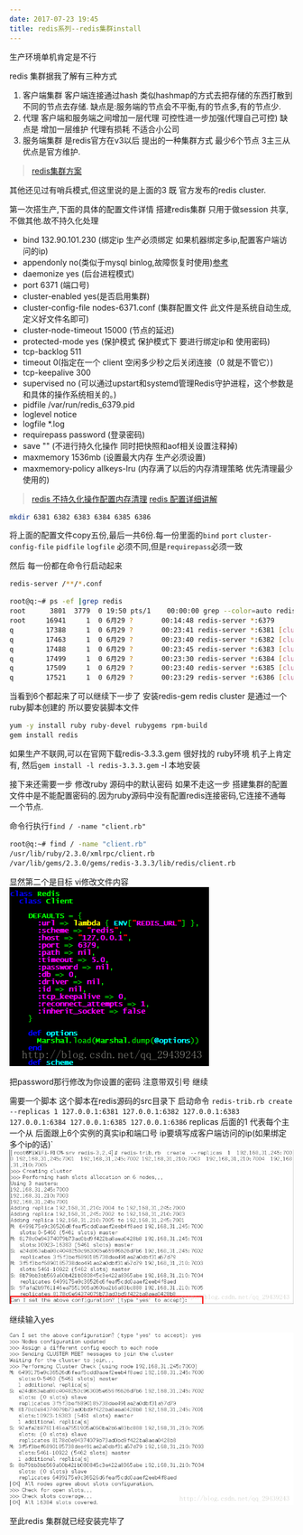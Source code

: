 ```yaml
---
date: 2017-07-23 19:45
title: redis系列--redis集群install
---
```

生产环境单机肯定是不行

redis 集群据我了解有三种方式

1. 客户端集群 客户端连接通过hash 类似hashmap的方式去把存储的东西打散到不同的节点去存储. 缺点是:服务端的节点会不平衡,有的节点多,有的节点少.
2. 代理 客户端和服务端之间增加一层代理 可控性进一步加强(代理自己可控) 缺点是 增加一层维护 代理有损耗 不适合小公司
3. 服务端集群 是redis官方在v3以后 提出的一种集群方式 最少6个节点 3主三从 优点是官方维护.

>[redis集群方案](https://www.zhihu.com/question/21419897)

其他还见过有哨兵模式,但这里说的是上面的3 既 官方发布的redis cluster.

第一次搭生产,下面的具体的配置文件详情
搭建redis集群 只用于做session 共享,不做其他.故不持久化处理

* bind 132.90.101.230 (绑定ip 生产必须绑定 如果机器绑定多ip,配置客户端访问的ip)
* appendonly no(类似于mysql binlog,故障恢复时使用)[参考](http://blog.nosqlfan.com/html/199.html)
* daemonize yes (后台进程模式)
* port 6371 (端口号)
* cluster-enabled yes(是否启用集群)
* cluster-config-file nodes-6371.conf (集群配置文件 此文件是系统自动生成,定义好文件名即可)
* cluster-node-timeout 15000 (节点的延迟)
* protected-mode yes (保护模式 保护模式下 要进行绑定ip和 使用密码)
* tcp-backlog 511
* timeout 0(指定在一个 client 空闲多少秒之后关闭连接（0 就是不管它）)
* tcp-keepalive 300
* supervised no (可以通过upstart和systemd管理Redis守护进程，这个参数是和具体的操作系统相关的。)
* pidfile /var/run/redis_6379.pid
* loglevel notice
* logfile *.log
* requirepass password (登录密码)
* save "" (不进行持久化操作 同时把快照和aof相关设置注释掉)
* maxmemory 1536mb (设置最大内存 生产必须设置)
* maxmemory-policy allkeys-lru (内存满了以后的内存清理策略 优先清理最少使用的)

>[redis 不持久化操作配置内存清理](http://blog.csdn.net/qq_18860653/article/details/53230903)
>[redis 配置详细讲解](http://www.cnblogs.com/cxd4321/archive/2012/12/14/2817669.html "redis 配置详细讲解")

```bash
mkdir 6381 6382 6383 6384 6385 6386
```

将上面的配置文件copy五份,最后一共6份.每一份里面的`bind` `port` `cluster-config-file` `pidfile` `logfile` 必须不同,但是`requirepass`必须一致

然后 每一份都在命令行启动起来

```bash
redis-server /**/*.conf
```

```bash
root@q:~# ps -ef |grep redis
root      3801  3779  0 19:50 pts/1    00:00:00 grep --color=auto redis
root     16941     1  0 6月29 ?       00:14:48 redis-server *:6379
q	     17388     1  0 6月29 ?       00:23:41 redis-server *:6381 [cluster]
q 	     17463     1  0 6月29 ?       00:23:40 redis-server *:6382 [cluster]
q        17488     1  0 6月29 ?       00:23:45 redis-server *:6383 [cluster]
q        17499     1  0 6月29 ?       00:23:30 redis-server *:6384 [cluster]
q        17509     1  0 6月29 ?       00:23:40 redis-server *:6385 [cluster]
q        17521     1  0 6月29 ?       00:23:29 redis-server *:6386 [cluster]
```

当看到6个都起来了可以继续下一步了
安装redis-gem
redis cluster 是通过一个ruby脚本创建的
所以要安装脚本文件

```bash
yum -y install ruby ruby-devel rubygems rpm-build
gem install redis
```

如果生产不联网,可以在官网下载redis-3.3.3.gem 很好找的
ruby环境 机子上肯定有, 然后`gem install -l redis-3.3.3.gem` -l 本地安装

接下来还需要一步 修改ruby 源码中的默认密码
如果不走这一步
搭建集群的配置文件中是不能配置密码的.因为ruby源码中没有配置redis连接密码,它连接不通每一个节点.

命令行执行`find / -name "client.rb"`

```bash
root@q:~# find / -name "client.rb"
/usr/lib/ruby/2.3.0/xmlrpc/client.rb
/var/lib/gems/2.3.0/gems/redis-3.3.3/lib/redis/client.rb
```

显然第二个是目标 vi修改文件内容
![这里写图片描述](<../images/redis/update redis ruby.png>)

把password那行修改为你设置的密码 注意带双引号
继续

需要一个脚本 这个脚本在redis源码的src目录下
启动命令
`redis-trib.rb create --replicas 1 127.0.0.1:6381 127.0.0.1:6382 127.0.0.1:6383 127.0.0.1:6384 127.0.0.1:6385 127.0.0.1:6386` replicas  后面的1 代表每个主一个从 后面跟上6个实例的真实ip和端口号   ip要填写成客户端访问的ip(如果绑定多个ip的话)`
![网上找的图](<../images/redis/20170723200334146.png>)

继续输入yes

![这里写图片描述](<../images/redis/20170723200444015.png>)

至此redis 集群就已经安装完毕了